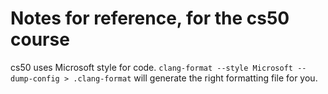 # Notes for reference, for the cs50 course

cs50 uses Microsoft style for code.
`clang-format --style Microsoft --dump-config > .clang-format` will generate the right formatting file for you.
